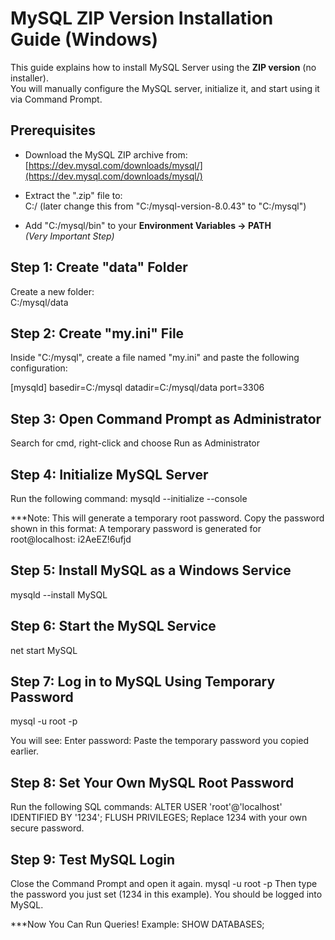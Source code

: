 # MySQL ZIP Version Installation Guide (Windows)

This guide explains how to install MySQL Server using the **ZIP version** (no installer).  
You will manually configure the MySQL server, initialize it, and start using it via Command Prompt.


## Prerequisites

- Download the MySQL ZIP archive from:  
   [https://dev.mysql.com/downloads/mysql/](https://dev.mysql.com/downloads/mysql/)

- Extract the ".zip" file to:  
      C:/  (later change this from "C:/mysql-version-8.0.43" to "C:/mysql")

- Add "C:/mysql/bin" to your **Environment Variables → PATH**  
  *(Very Important Step)*

## Step 1: Create "data" Folder

Create a new folder:  
    C:/mysql/data

## Step 2: Create "my.ini" File

Inside "C:/mysql", create a file named "my.ini" and paste the following configuration:

[mysqld]
basedir=C:/mysql
datadir=C:/mysql/data
port=3306

## Step 3: Open Command Prompt as Administrator

Search for cmd, right-click and choose
Run as Administrator

## Step 4: Initialize MySQL Server

Run the following command:
mysqld --initialize --console

***Note: This will generate a temporary root password.
Copy the password shown in this format:
A temporary password is generated for root@localhost: i2AeEZ!6ufjd


## Step 5: Install MySQL as a Windows Service
mysqld --install MySQL

## Step 6: Start the MySQL Service
net start MySQL

## Step 7: Log in to MySQL Using Temporary Password
mysql -u root -p

You will see:
Enter password: Paste the temporary password you copied earlier.

## Step 8: Set Your Own MySQL Root Password
Run the following SQL commands:
ALTER USER 'root'@'localhost' IDENTIFIED BY '1234';
FLUSH PRIVILEGES;
Replace 1234 with your own secure password.

## Step 9: Test MySQL Login
Close the Command Prompt and open it again.
mysql -u root -p
Then type the password you just set (1234 in this example). You should be logged into MySQL.

***Now You Can Run Queries!
Example:
SHOW DATABASES;









